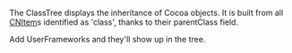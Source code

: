 The ClassTree displays the inheritance of Cocoa objects. It is built from all [CNItem](CNItem.md)s identified as 'class', thanks to their parentClass field.

Add UserFrameworks and they'll show up in the tree.